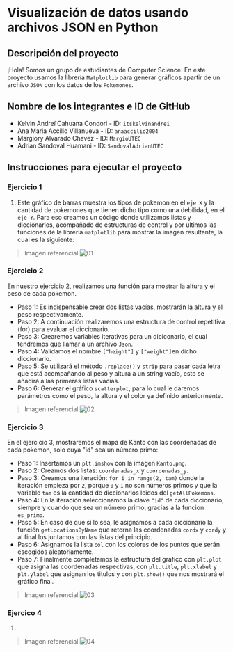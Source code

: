 # Visualización de datos usando archivos JSON en Python

## Descripción del proyecto

¡Hola! Somos un grupo de estudiantes de Computer Science. En este proyecto usamos la librería `Matplotlib` para generar gráficos apartir de un archivo `JSON` con los datos de los `Pokemones`. 

## Nombre de los integrantes e ID de GitHub

* Kelvin Andreí Cahuana Condori - ID: `itskelvinandrei`
* Ana Maria Accilio Villanueva - ID: `anaaccilio2004`
* Margiory Alvarado Chavez - ID:  `MargioUTEC`
* Adrian Sandoval Huamani -  ID: `SandovalAdrianUTEC`

## Instrucciones para ejecutar el proyecto

### Ejercicio 1

1. Este gráfico de barras muestra los tipos de pokemon en el `eje X`
y la cantidad de pokemones que tienen dicho tipo como una debilidad, en el `eje Y`.
Para eso creamos un código donde utilizamos listas y diccionarios, acompañado
de estructuras de control y por últimos las funciones de la librería
`matplotlib` para mostrar la imagen resultante, la cual es la siguiente:


> Imagen referencial
> ![01](https://user-images.githubusercontent.com/91230053/146286826-55c6a54f-2e8e-4dba-8a0b-5a93044e6ba9.png)

### Ejercicio 2

En nuestro ejercicio 2, realizamos una función para mostrar la altura y el peso de cada pokemon. 
- Paso 1: Es indispensable crear dos listas vacías, mostrarán la altura y el peso respectivamente.
- Paso 2: A continuación realizaremos una estructura de control repetitiva (for) para evaluar el diccionario.
- Paso 3: Crearemos variables iterativas para un diciconario, el cual tendremos que llamar a un archivo `Json`.
- Paso 4: Validamos el nombre `["height"]` y `["weight"]`en dicho diccionario.
- Paso 5: Se utilizará el método `.replace()` y `strip` para pasar cada letra que está acompañando al peso y altura a un string vacío, esto se añadirá a las primeras listas vacías. 
- Paso 6: Generar el gráfico `scatterplot`, para lo cual le daremos parámetros como el peso, la altura y el color ya definido anteriormente.  

> Imagen referencial
> ![02](https://user-images.githubusercontent.com/91230053/146286849-28fb3eba-5d10-4c9f-b1b3-6a3a922ebde5.png)


### Ejercicio 3

En el ejercicio 3, mostraremos el mapa de Kanto con las coordenadas de cada pokemon, solo cuya "id" sea un número primo:
- Paso 1: Insertamos un `plt.imshow` con la imagen `Kanto.png`.
- Paso 2: Creamos dos listas: `coordenadas_x` y `coordenadas_y`. 
- Paso 3: Creamos una iteración: ```for i in range(2, tam)``` donde la iteración empieza por `2`, porque `0` y `1` no son números primos y que la variable `tam` es la cantidad de diccionarios leidos del `getAllPokemons`.
- Paso 4: En la iteración seleccionamos la clave `"id"` de cada diccionario, siempre y cuando que sea un número primo, gracias a la funcion `es_primo`.
- Paso 5: En caso de que sí lo sea, le asignamos a cada diccionario la función `getLocationsByName` que retorna las coordenadas `cordx` y `cordy` y al final los juntamos con las listas del principio.
- Paso 6: Asignamos la lista `col` con los colores de los puntos que serán escogidos aleatoriamente.
- Paso 7: Finalmente completamos la estructura del gráfico con `plt.plot` que asigna las coordenadas respectivas, con `plt.title`, `plt.xlabel` y `plt.ylabel` que asignan los titulos y con `plt.show()` que nos mostrará el gráfico final.

> Imagen referencial
> ![03](https://user-images.githubusercontent.com/91230053/146286916-3aa9e6ea-2f3e-477c-b785-25478858eea4.png)

### Ejercico 4

1.

> Imagen referencial
> ![04](https://user-images.githubusercontent.com/91230053/146286946-2dbfc5fa-cd47-4f68-acd8-729ef79f3aed.png)


